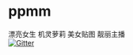 # ppmm
漂亮女生 机灵萝莉 美女贴图 靓丽主播  
[![Gitter](https://badges.gitter.im/2293/ppmm.svg)](https://gitter.im/2293/ppmm?utm_source=badge&utm_medium=badge&utm_campaign=pr-badge)
